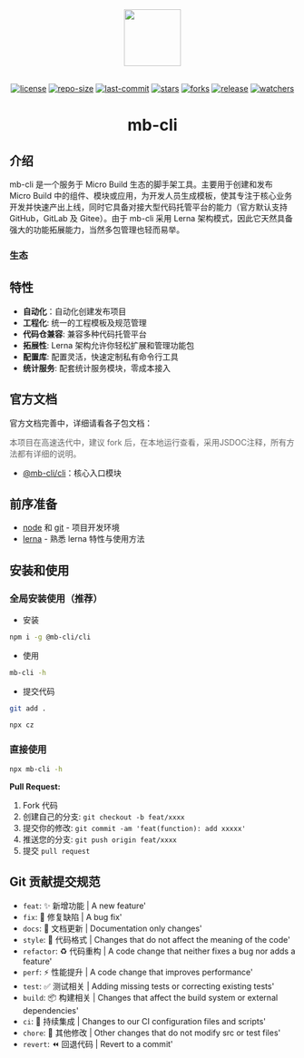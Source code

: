 <div align="center"> <a href="https://github.com/syh-micro-build/mb-cli"> <img width="100" src="./public/logo.png"> </a> <br> <br>

[![license](https://img.shields.io/github/license/syh-micro-build/mb-cli.svg)](LICENSE) [![repo-size](https://img.shields.io/github/repo-size/syh-micro-build/mb-cli.svg)](repo-size) [![last-commit](https://img.shields.io/github/last-commit/syh-micro-build/mb-cli.svg)](last-commit) [![stars](https://img.shields.io/github/stars/syh-micro-build/mb-cli.svg)](stars) [![forks](https://img.shields.io/github/forks/syh-micro-build/mb-cli.svg)](forks) [![release](https://img.shields.io/github/release/syh-micro-build/mb-cli.svg)](release) [![watchers](https://img.shields.io/github/watchers/syh-micro-build/mb-cli.svg)](watchers)

<h1>mb-cli</h1>
</div>

## 介绍

mb-cli 是一个服务于 Micro Build 生态的脚手架工具。主要用于创建和发布 Micro Build 中的组件、模块或应用，为开发人员生成模板，使其专注于核心业务开发并快速产出上线，同时它具备对接大型代码托管平台的能力（官方默认支持GitHub，GitLab 及 Gitee）。由于 mb-cli 采用 Lerna 架构模式，因此它天然具备强大的功能拓展能力，当然多包管理也轻而易举。

### 生态

## 特性

- **自动化**：自动化创建发布项目
- **工程化**: 统一的工程模板及规范管理
- **代码仓兼容**: 兼容多种代码托管平台
- **拓展性**: Lerna 架构允许你轻松扩展和管理功能包
- **配置库**: 配置灵活，快速定制私有命令行工具
- **统计服务**: 配套统计服务模块，零成本接入

## 官方文档

官方文档完善中，详细请看各子包文档：

<p style="color:#666">本项目在高速迭代中，建议 fork 后，在本地运行查看，采用JSDOC注释，所有方法都有详细的说明。</p>

- [@mb-cli/cli](/core/cli/README.md)：核心入口模块

## 前序准备

- [node](http://nodejs.org/) 和 [git](https://git-scm.com/) - 项目开发环境
- [lerna](https://lerna.js.org/) - 熟悉 lerna 特性与使用方法

## 安装和使用

### 全局安装使用（推荐）

- 安装

```bash
npm i -g @mb-cli/cli
```

- 使用

```bash
mb-cli -h
```

- 提交代码

```bash
git add .

npx cz
```

### 直接使用

```bash
npx mb-cli -h
```

**Pull Request:**

1. Fork 代码
2. 创建自己的分支: `git checkout -b feat/xxxx`
3. 提交你的修改: `git commit -am 'feat(function): add xxxxx'`
4. 推送您的分支: `git push origin feat/xxxx`
5. 提交 `pull request`

## Git 贡献提交规范

- `feat`: ✨ 新增功能 | A new feature'
- `fix`: 🐛 修复缺陷 | A bug fix'
- `docs`: 📝 文档更新 | Documentation only changes'
- `style`: 💄 代码格式 | Changes that do not affect the meaning of the code'
- `refactor`: ♻️ 代码重构 | A code change that neither fixes a bug nor adds a feature'
- `perf`: ⚡️ 性能提升 | A code change that improves performance'
- `test`: ✅ 测试相关 | Adding missing tests or correcting existing tests'
- `build`: 📦️ 构建相关 | Changes that affect the build system or external dependencies'
- `ci`: 🎡 持续集成 | Changes to our CI configuration files and scripts'
- `chore`: 🔨 其他修改 | Other changes that do not modify src or test files'
- `revert`: ⏪️ 回退代码 | Revert to a commit'
